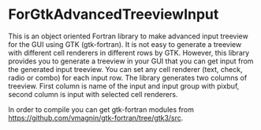 # ForGtkAdvancedTreeviewInput
This is an object oriented Fortran library to make advanced input treeview for the GUI using GTK (gtk-fortran). It is not easy to generate a treeview with different cell renderers in different rows by GTK. However, this library provides you to generate a treeview in your GUI that you can get input from the generated input treeview. You can set any cell renderer (text, check, radio or combo) for each input row. The library generates two columns of treeview. First column is name of the input and input group with pixbuf, second column is input with selected cell renderers.

In order to compile you can get gtk-fortran modules from https://github.com/vmagnin/gtk-fortran/tree/gtk3/src.
